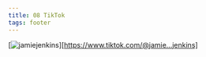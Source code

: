 ```yaml
---
title: 08 TikTok
tags: footer
---
```

[![jamiejenkins](/images/tiktok.svg)][https://www.tiktok.com/@jamie...jenkins]
